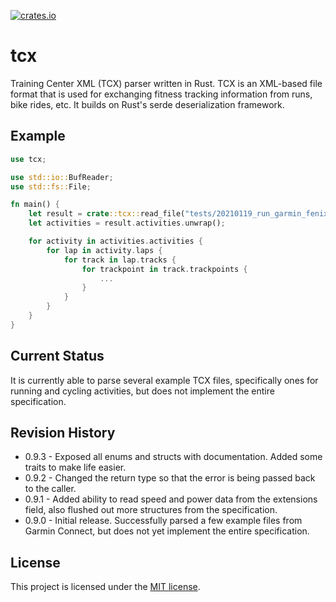 [![crates.io](https://img.shields.io/crates/v/tcx.svg)](https://crates.io/crates/tcx)

# tcx

Training Center XML (TCX) parser written in Rust. TCX is an XML-based file format that is used for exchanging fitness tracking information from runs, bike rides, etc. It builds on Rust's serde deserialization framework.

## Example

```rust
use tcx;

use std::io::BufReader;
use std::fs::File;

fn main() {
    let result = crate::tcx::read_file("tests/20210119_run_garmin_fenix6.tcx");
    let activities = result.activities.unwrap();

    for activity in activities.activities {
        for lap in activity.laps {
            for track in lap.tracks {
                for trackpoint in track.trackpoints {
                    ...
                }
            }
        }
    }
}
```

## Current Status

It is currently able to parse several example TCX files, specifically ones for running and cycling activities, but does not implement the entire specification.

## Revision History

- 0.9.3 - Exposed all enums and structs with documentation. Added some traits to make life easier.
- 0.9.2 - Changed the return type so that the error is being passed back to the caller.
- 0.9.1 - Added ability to read speed and power data from the extensions field, also flushed out more structures from the specification.
- 0.9.0 - Initial release. Successfully parsed a few example files from Garmin Connect, but does not yet implement the entire specification.

## License

This project is licensed under the [MIT license](./LICENSE).
